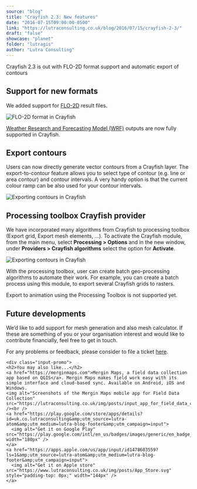 ```yaml
---
source: "blog"
title: "Crayfish 2.3: New features"
date: "2016-07-15T09:00:00-0500"
link: "https://lutraconsulting.co.uk/blog/2016/07/15/crayfish-2-3/"
draft: "false"
showcase: "planet"
folder: "lutragis"
author: "Lutra Consulting"
---
```


<p>Crayfish 2.3 is out with FLO-2D format support and automatic export of contours</p>

<!-- more -->

<h2 id="support-for-new-formats">Support for new formats</h2>

<p>We added support for <a href="http://www.flo-2d.com/" target="_blank">FLO-2D</a> result files.</p>

<p><img alt="FLO-2D format in Crayfish" src="https://www.lutraconsulting.co.uk/img/posts/flo2d_format.png" /></p>

<p><a href="http://www.wrf-model.org/index.php">Weather Research and Forecasting Model (WRF)</a> outputs are now fully supported in Crayfish.</p>

<h2 id="export-contours">Export contours</h2>
<p>Users can now directly generate vector contours from a Crayfish layer. The export-to-contour feature allows you to select type of contour (e.g. line or area contour) and contour intervals. A very handy option is that the current colour ramp can be also used for your contour intervals.</p>

<p><img alt="Exporting contours in Crayfish" src="https://www.lutraconsulting.co.uk/img/posts/export_contours.png" /></p>

<h2 id="processing-toolbox-crayfish-provider">Processing toolbox Crayfish provider</h2>

<p>We have incorporated many algorithms from Crayfish to processing toolbox (Export grid, Export mesh elements, …). To activate the Crayfish module, from the main menu, select <strong>Processing &gt; Options</strong> and in the new window, under <strong>Providers &gt; Crayfish algorithms</strong> select the option for <strong>Activate</strong>.</p>

<p><img alt="Exporting contours in Crayfish" src="https://www.lutraconsulting.co.uk/img/posts/crayfish_ptb.png" /></p>

<p>With the processing toolbox, user can create batch geo-processing algorithms to automate their work. For example, you can create a batch process using this module, to export several Crayfish grids to rasters.</p>

<p>Export to animation using the Processing Toolbox is not supported yet.</p>

<h2 id="future-developments">Future developments</h2>

<p>We’d like to add support for mesh generation and also mesh calculator. If these are something of you or your organisation interest and would like to contribute financially, feel free to get in touch.</p>

<p>For any problems or feedback, please consider to file a ticket <a href="https://github.com/lutraconsulting/qgis-crayfish-plugin/issues" title="Crayfish issues">here</a>.</p>

    <div class="input-promo">
    <h2>You may also like...</h2>
    <a href="https://merginmaps.com">Mergin Maps, a field data collection app based on QGIS</a>. Mergin Maps makes field work easy with its simple interface and cloud-based sync. Available on Android, iOS and Windows.
    <img alt="Screenshots of the Mergin Maps mobile app for Field Data Collection" src="https://lutraconsulting.co.uk/img/posts/input_app_for_field_data_collection.jpg" /><br />
    <a href="https://play.google.com/store/apps/details?id=uk.co.lutraconsulting&amp;utm_source=lutra-atom&amp;utm_medium=lutra-blog-footer&amp;utm_campaign=input">
      <img alt="Get it on Google Play" src="https://play.google.com/intl/en_us/badges/images/generic/en_badge_web_generic.png" width="180px" />
    </a>
    <a href="https://apps.apple.com/us/app/input/id1478603559?ls=1&amp;utm_source=lutra-atom&amp;utm_medium=lutra-blog-footer&amp;utm_campaign=input">
      <img alt="Get it on Apple store" src="https://www.lutraconsulting.co.uk/img/posts/App_Store.svg" style="padding-top: 0px;" width="144px" />
    </a>
  </div>
